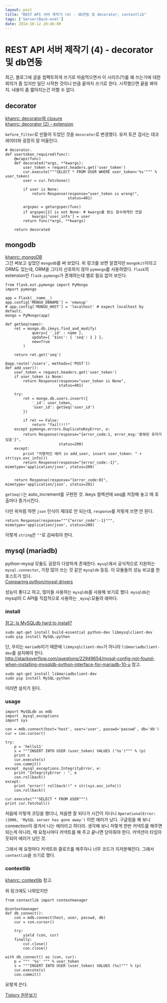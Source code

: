 ```yaml
---
layout: post
title: "REST API 서버 제작기 (4) - db연동 및 decorator, contextlib"
tags: ['Server(Back-end)']
date: 2014-10-12 20:46:00
---
```

# REST API 서버 제작기 (4) - decorator 및 db연동

최근, 블로그에 글을 컴팩트하게 쓰기로 마음먹으면서 이 시리즈(?)를 왜 쓰는가에 대한 회의가 좀 있지만 일단 시작한 것이니 만큼 끝까지 쓰기로 한다. 시작했으면 끝을 봐야지. 내용이 좀 짧아지는건 어쩔 수 없다.

## decorator

[khanrc: decorator와 closure](http://khanrc.tistory.com/entry/decorator%EC%99%80-closure)  
[khanrc: decorator (2) - extension](http://khanrc.tistory.com/entry/decorator-2-extension)

`before_filter`로 만들어 두었던 것을 `decorator`로 변경했다. 유저 토큰 검사는 데코레이터와 굉장히 잘 어울린다.
    
    
    # decorator.
    def usertoken_required(func):
        @wraps(func)
        def decorated(*args, **kwargs):
            user_token = request.headers.get('user_token')
            cur.execute("""SELECT * FROM USER WHERE user_token='%s'""" % user_token)
            user = cur.fetchone()
    
            if user is None:
                return Response(response="user_token is wrong!", 
                                status=401)
    
            argspec = getargspec(func)
            if argspec[2] is not None: # kwargs를 받는 함수에게만 전달
                kwargs['user_info'] = user
            return func(*args, **kwargs)
    
        return decorated
    

## mongodb

[khanrc: mongoDB](http://khanrc.tistory.com/category)  
그간 써보고 싶었던 `mongodb`를 써 보았다. 위 링크를 보면 알겠지만 `mongokit`이라고 ORM도 있는데, ORM을 그다지 선호하지 않아 `pymongo`를 사용하였다. `flask`의 extension인 `flask-pymongo`가 존재하는데 별로 필요 없어 보인다.
    
    
    from flask.ext.pymongo import PyMongo
    import pymongo
    
    app = Flask(__name__)
    app.config['MONGO_DBNAME'] = 'newsup'
    # app.config['MONGO_HOST'] = 'localhost' # expect localhost by default.
    mongo = PyMongo(app)
    
    def getSeq(name):
        ret = mongo.db.ikeys.find_and_modify(
                query={ '_id' : name },
                update={ '$inc': { 'seq': 1 } },
                new=True
            )
    
        return ret.get('seq')
    
    @app.route('/users', methods=['POST'])
    def add_user():
        user_token = request.headers.get('user_token')
        if user_token is None:
            return Response(response="user_token is None",
                            status=401)
    
        try:
            ret = mongo.db.users.insert({
                '_id': user_token,
                'user_id': getSeq('user_id')
            })
    
            if ret == False:
                return "fail!!!!"
        except pymongo.errors.DuplicateKeyError, e:
            return Response(response="{error_code:1, error_msg:'중복된 유저가 있음'}",
                            status=200)
        except:
            print "치명적인 에러 in add_user, insert user_token: " + str(sys.exc_info())
            return Response(response="{error_code:-1}", mimetype='application/json', status=200)
    
    
        return Response(response="{error_code:0}", mimetype='application/json', status=201)
    

`getSeq()`는 auto_increment를 구현한 것. ikeys 컬렉션에 seq를 저장해 놓고 매 호출마다 증가시킨다.

다만 위처럼 하면 `json` 인식이 제대로 안 되는데, `response`를 저렇게 쓰면 안 된다.
    
    
    return Response(response="""{"error_code":-1}""", mimetype='application/json', status=200)
    

이렇게 `string`은 `""`로 감싸줘야 한다.

## mysql (mariadb)

python-mysql 모듈도 굉장히 다양하게 존재한다. `mysql`에서 공식적으로 지원하는 `mysql.connector`, 가장 많이 쓰는 것 같은 `mysqldb` 등등. 이 모듈들의 성능 비교를 한 포스트가 있다.  
[Comparing python/mysql drivers](http://mypysql.blogspot.kr/2013/05/comparaison-of-pythonmysql-connectors.html)

성능이 좋다고 하고, 많이들 사용하는 `mysqldb`를 사용해 보기로 했다. `mysqldb`는 mysql의 C API를 직접적으로 사용하는 `_mysql`모듈의 래퍼다.

### install

[참고: Is MySQLdb hard to install?](http://mysql-python.blogspot.kr/)
    
    
    sudo apt-get install build-essential python-dev libmysqlclient-dev
    sudo pip install MySQL-python
    

단, 우리는 `mariadb`이기 때문에 `libmysqlclient-dev`가 아니라 `libmariadbclient-dev`를 설치해야 한다.  
<http://stackoverflow.com/questions/22949654/mysql-config-not-found-when-installing-mysqldb-python-interface-for-mariadb-10-u> 참고.
    
    
    sudo apt-get install libmariadbclient-dev
    sudo pip install MySQL-python
    

이러면 설치가 된다.

### usage
    
    
    import MySQLdb as mdb
    import _mysql_exceptions
    import sys
    
    con = mdb.connect(host='host', user='user', passwd='passwd', db='db')
    cur = con.cursor()
    
    try:
        p = 'hello11'
        s = """INSERT INTO USER (user_token) VALUES ('%s')""" % (p)
        print s
        cur.execute(s)
        con.commit()
    except _mysql_exceptions.IntegrityError, e:
        print "IntegrityError : ", e
        con.rollback()
    except:
        print "error!! rollback!!" + str(sys.exc_info())
        con.rollback()
    
    cur.execute("""SELECT * FROM USER""")
    print cur.fetchall()
    

처음에 이렇게 코딩을 했더니, 처음엔 잘 되다가 시간이 지나니 `OperationalError: (2006, 'MySQL server has gone away')` 이런 에러가 났다. 구글링을 해 보니 connection이 끊겨서 나는 에러라고 하더라. 생각해 보니 저렇게 한번 커넥트를 해주면 되는게 아니라, 매 요청시마다 커넥트를 해 주고 끝나면 닫아줘야 한다. 커넥션이 타임아웃되어 에러가 났던 것.

그래서 매 요청마다 커넥트와 클로즈를 해주자니 너무 코드가 지저분해진다. 그래서 `contextlib`을 쓰기로 했다.

### contextlib

[khanrc: contextlib](http://khanrc.tistory.com/entry/contextlib) 참고.

위 링크에도 나와있지만
    
    
    from contextlib import contextmanager
    
    @contextmanager
    def db_connect():
        con = mdb.connect(host, user, passwd, db)
        cur = con.cursor()
    
        try:
            yield (con, cur)
        finally:
            cur.close()
            con.close()
    
    with db_connect() as (con, cur):
        p = """ '%s' """ % user_token
        s = """INSERT INTO USER (user_token) VALUES (%s)""" % (p)
        cur.execute(s)
        con.commit()
    

요렇게 쓴다.


[Tistory 원문보기](http://khanrc.tistory.com/56)
